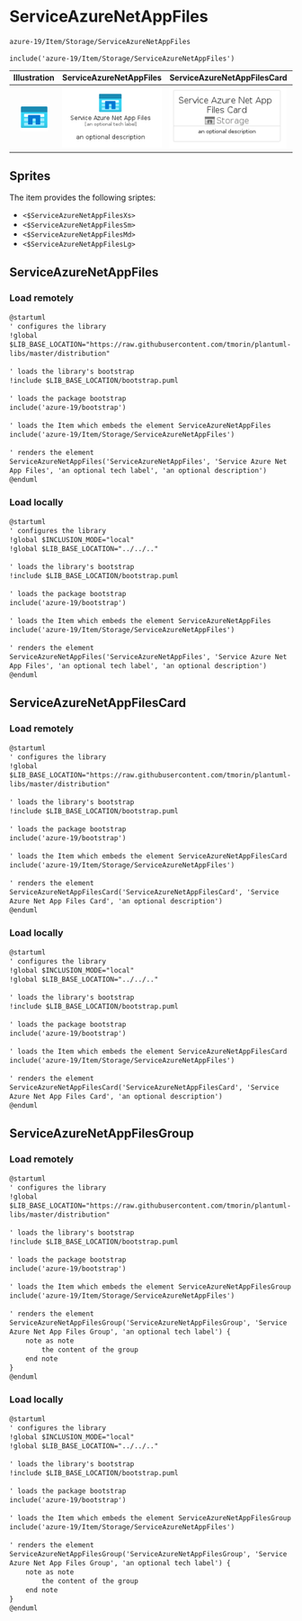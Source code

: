 # ServiceAzureNetAppFiles


```text
azure-19/Item/Storage/ServiceAzureNetAppFiles
```

```text
include('azure-19/Item/Storage/ServiceAzureNetAppFiles')
```



| Illustration | ServiceAzureNetAppFiles | ServiceAzureNetAppFilesCard | ServiceAzureNetAppFilesGroup |
| :---: | :---: | :---: | :---: |
| ![illustration for Illustration](../../../azure-19/Item/Storage/ServiceAzureNetAppFiles.png) | ![illustration for ServiceAzureNetAppFiles](../../../azure-19/Item/Storage/ServiceAzureNetAppFiles.Local.png) | ![illustration for ServiceAzureNetAppFilesCard](../../../azure-19/Item/Storage/ServiceAzureNetAppFilesCard.Local.png) | ![illustration for ServiceAzureNetAppFilesGroup](../../../azure-19/Item/Storage/ServiceAzureNetAppFilesGroup.Local.png) |



## Sprites
The item provides the following sriptes:

- `<$ServiceAzureNetAppFilesXs>`
- `<$ServiceAzureNetAppFilesSm>`
- `<$ServiceAzureNetAppFilesMd>`
- `<$ServiceAzureNetAppFilesLg>`





## ServiceAzureNetAppFiles

### Load remotely
```plantuml
@startuml
' configures the library
!global $LIB_BASE_LOCATION="https://raw.githubusercontent.com/tmorin/plantuml-libs/master/distribution"

' loads the library's bootstrap
!include $LIB_BASE_LOCATION/bootstrap.puml

' loads the package bootstrap
include('azure-19/bootstrap')

' loads the Item which embeds the element ServiceAzureNetAppFiles
include('azure-19/Item/Storage/ServiceAzureNetAppFiles')

' renders the element
ServiceAzureNetAppFiles('ServiceAzureNetAppFiles', 'Service Azure Net App Files', 'an optional tech label', 'an optional description')
@enduml
```

### Load locally
```plantuml
@startuml
' configures the library
!global $INCLUSION_MODE="local"
!global $LIB_BASE_LOCATION="../../.."

' loads the library's bootstrap
!include $LIB_BASE_LOCATION/bootstrap.puml

' loads the package bootstrap
include('azure-19/bootstrap')

' loads the Item which embeds the element ServiceAzureNetAppFiles
include('azure-19/Item/Storage/ServiceAzureNetAppFiles')

' renders the element
ServiceAzureNetAppFiles('ServiceAzureNetAppFiles', 'Service Azure Net App Files', 'an optional tech label', 'an optional description')
@enduml
```

## ServiceAzureNetAppFilesCard

### Load remotely
```plantuml
@startuml
' configures the library
!global $LIB_BASE_LOCATION="https://raw.githubusercontent.com/tmorin/plantuml-libs/master/distribution"

' loads the library's bootstrap
!include $LIB_BASE_LOCATION/bootstrap.puml

' loads the package bootstrap
include('azure-19/bootstrap')

' loads the Item which embeds the element ServiceAzureNetAppFilesCard
include('azure-19/Item/Storage/ServiceAzureNetAppFiles')

' renders the element
ServiceAzureNetAppFilesCard('ServiceAzureNetAppFilesCard', 'Service Azure Net App Files Card', 'an optional description')
@enduml
```

### Load locally
```plantuml
@startuml
' configures the library
!global $INCLUSION_MODE="local"
!global $LIB_BASE_LOCATION="../../.."

' loads the library's bootstrap
!include $LIB_BASE_LOCATION/bootstrap.puml

' loads the package bootstrap
include('azure-19/bootstrap')

' loads the Item which embeds the element ServiceAzureNetAppFilesCard
include('azure-19/Item/Storage/ServiceAzureNetAppFiles')

' renders the element
ServiceAzureNetAppFilesCard('ServiceAzureNetAppFilesCard', 'Service Azure Net App Files Card', 'an optional description')
@enduml
```

## ServiceAzureNetAppFilesGroup

### Load remotely
```plantuml
@startuml
' configures the library
!global $LIB_BASE_LOCATION="https://raw.githubusercontent.com/tmorin/plantuml-libs/master/distribution"

' loads the library's bootstrap
!include $LIB_BASE_LOCATION/bootstrap.puml

' loads the package bootstrap
include('azure-19/bootstrap')

' loads the Item which embeds the element ServiceAzureNetAppFilesGroup
include('azure-19/Item/Storage/ServiceAzureNetAppFiles')

' renders the element
ServiceAzureNetAppFilesGroup('ServiceAzureNetAppFilesGroup', 'Service Azure Net App Files Group', 'an optional tech label') {
    note as note
        the content of the group
    end note
}
@enduml
```

### Load locally
```plantuml
@startuml
' configures the library
!global $INCLUSION_MODE="local"
!global $LIB_BASE_LOCATION="../../.."

' loads the library's bootstrap
!include $LIB_BASE_LOCATION/bootstrap.puml

' loads the package bootstrap
include('azure-19/bootstrap')

' loads the Item which embeds the element ServiceAzureNetAppFilesGroup
include('azure-19/Item/Storage/ServiceAzureNetAppFiles')

' renders the element
ServiceAzureNetAppFilesGroup('ServiceAzureNetAppFilesGroup', 'Service Azure Net App Files Group', 'an optional tech label') {
    note as note
        the content of the group
    end note
}
@enduml
```

